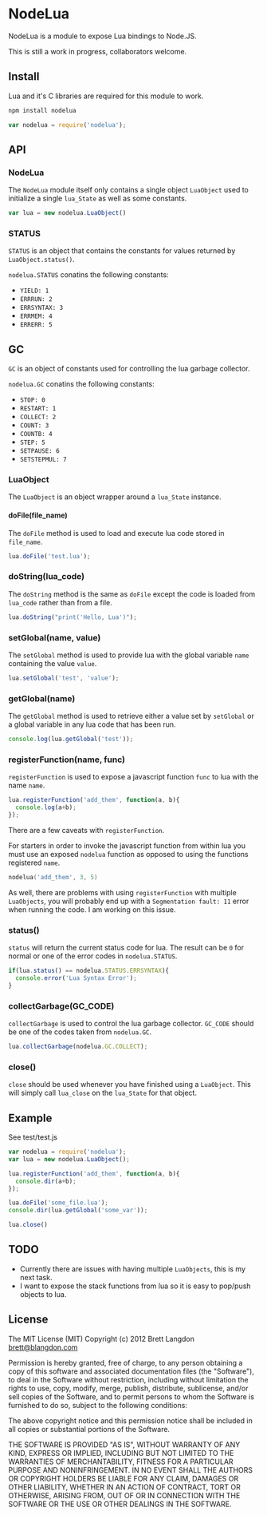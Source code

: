 NodeLua
======

NodeLua is a module to expose Lua bindings to Node.JS.

This is still a work in progress, collaborators welcome.

## Install
Lua and it's C libraries are required for this module to work.

```bash
npm install nodelua
```

```javascript
var nodelua = require('nodelua');
```

## API
### NodeLua
The `NodeLua` module itself only contains a single object `LuaObject` used to initialize a single `lua_State` as well as some constants.
```javascript
var lua = new nodelua.LuaObject()
```

### STATUS
`STATUS` is an object that contains the constants for values returned by `LuaObject.status()`.

`nodelua.STATUS` conatins the following constants:
 * `YIELD: 1`
 * `ERRRUN: 2`
 * `ERRSYNTAX: 3`
 * `ERRMEM: 4`
 * `ERRERR: 5`

## GC
`GC` is an object of constants used for controlling the lua garbage collector.

`nodelua.GC` conatins the following constants:
 * `STOP: 0`
 * `RESTART: 1`
 * `COLLECT: 2`
 * `COUNT: 3`
 * `COUNTB: 4`
 * `STEP: 5`
 * `SETPAUSE: 6`
 * `SETSTEPMUL: 7`

### LuaObject
The `LuaObject` is an object wrapper around a `lua_State` instance.

#### doFile(file_name)
The `doFile` method is used to load and execute lua code stored in `file_name`.
```javascript
lua.doFile('test.lua');
```

### doString(lua_code)
The `doString` method is the same as `doFile` except the code is loaded from `lua_code` rather than from a file.
```javascript
lua.doString("print('Hello, Lua')");
```

### setGlobal(name, value)
The `setGlobal` method is used to provide lua with the global variable `name` containing the value `value`.
```javascript
lua.setGlobal('test', 'value');
```

### getGlobal(name)
The `getGlobal` method is used to retrieve either a value set by `setGlobal` or a global variable in any lua code that has been run.
```javascript
console.log(lua.getGlobal('test'));
```

### registerFunction(name, func)
`registerFunction` is used to expose a javascript function `func` to lua with the name `name`.
```javascript
lua.registerFunction('add_them', function(a, b){
  console.log(a+b);
});
```
There are a few caveats with `registerFunction`.

For starters in order to invoke the javascript function from within lua you must use an exposed `nodelua` function as opposed to using the functions registered `name`.
```lua
nodelua('add_them', 3, 5)
```

As well, there are problems with using `registerFunction` with multiple `LuaObjects`, you will probably end up with a `Segmentation fault: 11` error when running the code. I am working on this issue.

### status()
`status` will return the current status code for lua. The result can be `0` for normal or one of the error codes in `nodelua.STATUS`.
```javascript
if(lua.status() == nodelua.STATUS.ERRSYNTAX){
  console.error('Lua Syntax Error');
}
```

### collectGarbage(GC_CODE)
`collectGarbage` is used to control the lua garbage collector. `GC_CODE` should be one of the codes taken from `nodelua.GC`.
```javascript
lua.collectGarbage(nodelua.GC.COLLECT);
```

### close()
`close` should be used whenever you have finished using a `LuaObject`. This will simply call `lua_close` on the `lua_State` for that object.

## Example
See test/test.js

```javascript
var nodelua = require('nodelua');
var lua = new nodelua.LuaObject();

lua.registerFunction('add_them', function(a, b){
  console.dir(a+b);
});

lua.doFile('some_file.lua');
console.dir(lua.getGlobal('some_var'));

lua.close()
```

## TODO
 * Currently there are issues with having multiple `LuaObjects`, this is my next task.
 * I want to expose the stack functions from lua so it is easy to pop/push objects to lua.

## License
The MIT License (MIT)
Copyright (c) 2012 Brett Langdon <brett@blangdon.com>

Permission is hereby granted, free of charge, to any person obtaining a copy of this software and associated documentation files (the "Software"), to deal in the Software without restriction, including without limitation the rights to use, copy, modify, merge, publish, distribute, sublicense, and/or sell copies of the Software, and to permit persons to whom the Software is furnished to do so, subject to the following conditions:

The above copyright notice and this permission notice shall be included in all copies or substantial portions of the Software.

THE SOFTWARE IS PROVIDED "AS IS", WITHOUT WARRANTY OF ANY KIND, EXPRESS OR IMPLIED, INCLUDING BUT NOT LIMITED TO THE WARRANTIES OF MERCHANTABILITY, FITNESS FOR A PARTICULAR PURPOSE AND NONINFRINGEMENT. IN NO EVENT SHALL THE AUTHORS OR COPYRIGHT HOLDERS BE LIABLE FOR ANY CLAIM, DAMAGES OR OTHER LIABILITY, WHETHER IN AN ACTION OF CONTRACT, TORT OR OTHERWISE, ARISING FROM, OUT OF OR IN CONNECTION WITH THE SOFTWARE OR THE USE OR OTHER DEALINGS IN THE SOFTWARE.